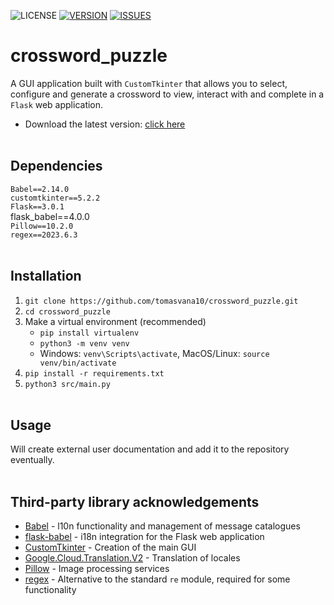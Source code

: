 ![LICENSE](https://img.shields.io/badge/LICENSE-MIT-green?style=flat)
[![VERSION](https://badge.fury.io/gh/tomasvana10%2Fcrossword_puzzle.svg)](https://github.com/tomasvana10/crossword_puzzle/releases/)
[![ISSUES](https://img.shields.io/github/issues-raw/tomasvana10/crossword_puzzle.svg?maxAge=25000)](https://github.com/tomasvana10/crossword_puzzle/issues)

# crossword_puzzle
A GUI application built with `CustomTkinter` that allows you to select, configure and generate a crossword to view, interact with and complete in a `Flask` web application.
- Download the latest version: [click here](https://github.com/tomasvana10/crossword_puzzle/releases/latest)
<br><br>
## Dependencies
`Babel==2.14.0`<br>
`customtkinter==5.2.2`<br>
`Flask==3.0.1`<br>
flask_babel==4.0.0<br>
`Pillow==10.2.0`<br>
`regex==2023.6.3`
<br><br>
## Installation
1. `git clone https://github.com/tomasvana10/crossword_puzzle.git`
2. `cd crossword_puzzle`
3. Make a virtual environment (recommended)
   - `pip install virtualenv`
   - `python3 -m venv venv`
   - Windows: `venv\Scripts\activate`, MacOS/Linux: `source venv/bin/activate`
4. `pip install -r requirements.txt`
5. `python3 src/main.py`
<br><br>
## Usage
Will create external user documentation and add it to the repository eventually.
<br><br>
## Third-party library acknowledgements
- [Babel](https://babel.pocoo.org/en/latest/) - l10n functionality and management of message catalogues
- [flask-babel](https://python-babel.github.io/flask-babel/) - i18n integration for the Flask web application
- [CustomTkinter](https://github.com/TomSchimansky/CustomTkinter) - Creation of the main GUI
- [Google.Cloud.Translation.V2](https://cloud.google.com/dotnet/docs/reference/Google.Cloud.Translation.V2/latest) - Translation of locales 
- [Pillow](https://pillow.readthedocs.io/en/stable/) - Image processing services
- [regex](https://github.com/mrabarnett/mrab-regex) - Alternative to the standard `re` module, required for some functionality